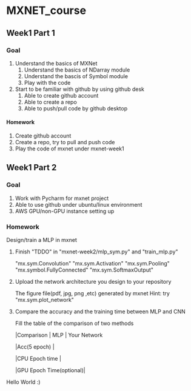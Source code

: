 # MXNET_course
## Week1 Part 1
### Goal 
1) Understand the basics of MXNet 
    1) Understand the basics of NDarray module
    2) Understand the bascis of Symbol module 
    3) Play with the code 
2) Start to be familiar with github by using github desk 
    1) Able to create github account 
    2) Able to create a repo 
    3) Able to push/pull code by github desktop 
#### Homework 
1) Create github account
2) Create a repo, try to pull and push code
3) Play the code of mxnet under mxnet-week1
## Week1 Part 2 
### Goal
1) Work with Pycharm for mxnet project 
2) Able to use github under ubuntu/linux environment
3) AWS GPU/non-GPU instance setting up 
### Homework
Design/train a MLP in mxnet 

1) Finish "TDDO" in "mxnet-week2/mlp_sym.py" and "train_mlp.py"
    
    "mx.sym.Convolution"
    "mx.sym.Activation"
    "mx.sym.Pooling"
    "mx.symbol.FullyConnected"
    "mx.sym.SoftmaxOutput"
	
2) Upload the network architecture you design to your repository
    
    The figure file(pdf, jpg, png ,etc) generated by mxnet 
    Hint: try "mx.sym.plot_network"

3) Compare the accuracy and the training time between MLP and CNN
    
    Fill the table of the comparison of two methods
     
	|Comparison              | MLP | Your Network
	
	|Acc(5 epoch)            |

	|CPU Epoch time          |
	
	|GPU Epoch Time(optional)|

Hello World :)     
